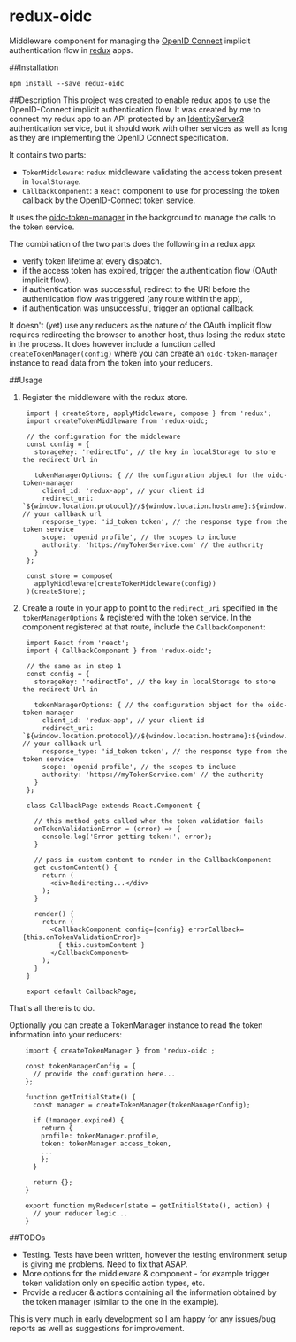 # redux-oidc
Middleware component for managing the [OpenID Connect](http://openid.net/connect/) implicit authentication flow in [redux](https://github.com/reactjs/redux) apps.

##Installation

`npm install --save redux-oidc`

##Description
This project was created to enable redux apps to use the OpenID-Connect implicit authentication flow. It was created by me to connect my redux app to an API protected by
an [IdentityServer3](https://github.com/IdentityServer/IdentityServer3) authentication service, but it should work with other services as well as long as they are
implementing the OpenID Connect specification.

It contains two parts:
- `TokenMiddleware`: `redux` middleware validating the access token present in `localStorage`.
- `CallbackComponent`: a `React` component to use for processing the token callback by the OpenID-Connect token service.

It uses the [oidc-token-manager](https://github.com/IdentityModel/oidc-token-manager) in the background to manage the calls to the token service.

The combination of the two parts does the following in a redux app:
- verify token lifetime at every dispatch.
- if the access token has expired, trigger the authentication flow (OAuth implicit flow).
- if authentication was successful, redirect to the URI before the authentication flow was triggered (any route within the app),
- if authentication was unsuccessful, trigger an optional callback.

It doesn't (yet) use any reducers as the nature of the OAuth implicit flow requires redirecting the browser to another host, thus losing the redux state in the process.
It does however include a function called `createTokenManager(config)` where you can create an `oidc-token-manager` instance to read data from the token into your reducers.

##Usage
1. Register the middleware with the redux store.

        import { createStore, applyMiddleware, compose } from 'redux';
        import createTokenMiddleware from 'redux-oidc;
        
        // the configuration for the middleware
        const config = {
          storageKey: 'redirectTo', // the key in localStorage to store the redirect Url in
          
          tokenManagerOptions: { // the configuration object for the oidc-token-manager
            client_id: 'redux-app', // your client id
            redirect_uri: `${window.location.protocol}//${window.location.hostname}:${window.location.port}/callback`, // your callback url
            response_type: 'id_token token', // the response type from the token service
            scope: 'openid profile', // the scopes to include
            authority: 'https://myTokenService.com' // the authority
          }
        };
        
        const store = compose(
          applyMiddleware(createTokenMiddleware(config))
        )(createStore);

2. Create a route in your app to point to the `redirect_uri` specified in the `tokenManagerOptions` & registered with the token service. In the component registered at that route,
include the `CallbackComponent`:

        import React from 'react';
        import { CallbackComponent } from 'redux-oidc';
        
        // the same as in step 1
        const config = {
          storageKey: 'redirectTo', // the key in localStorage to store the redirect Url in
          
          tokenManagerOptions: { // the configuration object for the oidc-token-manager
            client_id: 'redux-app', // your client id
            redirect_uri: `${window.location.protocol}//${window.location.hostname}:${window.location.port}/callback`, // your callback url
            response_type: 'id_token token', // the response type from the token service
            scope: 'openid profile', // the scopes to include
            authority: 'https://myTokenService.com' // the authority
          }
        };
        
        class CallbackPage extends React.Component {
          
          // this method gets called when the token validation fails
          onTokenValidationError = (error) => {
            console.log('Error getting token:', error);
          }
          
          // pass in custom content to render in the CallbackComponent
          get customContent() {
            return (
              <div>Redirecting...</div>
            );
          }
          
          render() {
            return (
              <CallbackComponent config={config} errorCallback={this.onTokenValidationError}>
                { this.customContent }
              </CallbackComponent>
            );
          }
        }
        
        export default CallbackPage;

That's all there is to do. 

Optionally you can create a TokenManager instance to read the token information into your reducers: 

        import { createTokenManager } from 'redux-oidc';
        
        const tokenManagerConfig = {
          // provide the configuration here...
        };
        
        function getInitialState() {
          const manager = createTokenManager(tokenManagerConfig);
          
          if (!manager.expired) {
            return {
            profile: tokenManager.profile,
            token: tokenManager.access_token,
            ...
            };
          }
          
          return {};
        }
        
        export function myReducer(state = getInitialState(), action) {
          // your reducer logic...
        }
        
##TODOs
- Testing. Tests have been written, however the testing environment setup is giving me problems. Need to fix that ASAP.
- More options for the middleware & component - for example trigger token validation only on specific action types, etc.
- Provide a reducer & actions containing all the information obtained by the token manager (similar to the one in the example).

This is very much in early development so I am happy for any issues/bug reports as well as suggestions for improvement.


